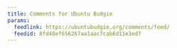 ```yaml
---
title: Comments for Ubuntu Budgie
params:
  feedlink: https://ubuntubudgie.org/comments/feed/
  feedid: 8fd40ef656267aa1aac7cab6d11e3ed7
---
```

